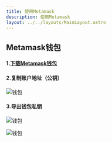 ```yaml
---
title: 使用Metamask
description: 使用Metamask
layout: ../../layouts/MainLayout.astro
---
```


## Metamask钱包

#### 1.[下载Metamask钱包](https://metamask.io/download/)

#### 2.复制账户地址（公钥）

![钱包](/wallet1.png)

#### 3.导出钱包私钥

![钱包](/wallet2.png)

![钱包](/wallet3.png)
